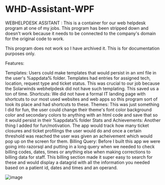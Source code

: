 # WHD-Assistant-WPF
WEBHELPDESK ASSITANT : This is a container for our web helpdesk program at one of my jobs. This program has been stripped down and doesn't work because it needs to be connected to the company's domain for the original code to work.  

This program does not work so I have archived it. This is for documentation purposes only.

Features:

Templates: Users could make templates that would persist in an xml file in the user's %appdata% folder. Templates had entries for assigned tech, location, request type and ticket status. This was crucial to our job because the Solarwinds webhelpdesk did not have such templating. This saved us a ton of time.
Shortcuts: We did not have a formal IT landing page with shortcuts to our most used websites and web apps so this program sort of took its place and had shortcuts to these.
Themes: This was just something I did for fun, the user could change their theme's font color background color and secondary colors to anything with an html code and save that so it would persist in their %appdata% folder
Stats and Achievements: Another thing I added for fun/motivation. The app would track how many ticket closures and ticket profilings the user would do and once a certain threshold was reached the user was given an acheivement which would pop up on the screen for them.
Billing Query: Before I built this app we were going into razorsql and putting in a long query when we needed to check billing codes, dates, times or anything else when making corrections to billing data for staff. This billing section made it super easy to search for these and would display a datagrid with all the information you needed based on a patient id, dates and times and an operand.

![image](https://github.com/tycllns/WHD-Assistant-WPF/assets/9334189/54327c60-b8cc-4f9c-95f7-5f81929afd70)
